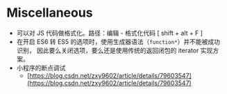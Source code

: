 # Miscellaneous

* 可以对 JS 代码做格式化。路径：编辑 - 格式化代码 \[ shift + alt + F \]
* 在开启 ES6 转 ES5 的选项时，使用生成器语法（`function*`）并不能被成功识别， 因此要么关闭选项，要么还是使用传统的返回闭包的 iterator 实现方案。
* 小程序的断点调试
  * [https://blog.csdn.net/zxy9602/article/details/79603547](https://blog.csdn.net/zxy9602/article/details/79603547)

